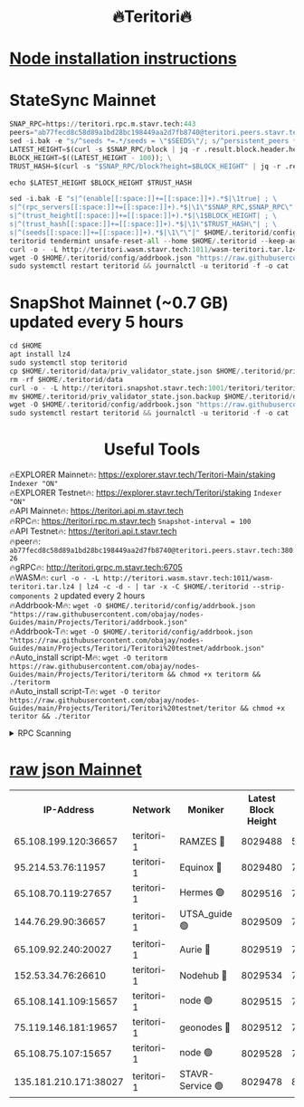 <h1 align="center"> 🔥Teritori🔥</h1>


[Node installation instructions](https://github.com/obajay/nodes-Guides/tree/main/Projects/Teritori)
=

# StateSync Mainnet
```python
SNAP_RPC=https://teritori.rpc.m.stavr.tech:443
peers="ab77fecd8c58d89a1bd28bc198449aa2d7fb8740@teritori.peers.stavr.tech:38026"
sed -i.bak -e "s/^seeds *=.*/seeds = \"$SEEDS\"/; s/^persistent_peers *=.*/persistent_peers = \"$PEERS\"/" $HOME/.teritorid/config/config.toml
LATEST_HEIGHT=$(curl -s $SNAP_RPC/block | jq -r .result.block.header.height); \
BLOCK_HEIGHT=$((LATEST_HEIGHT - 100)); \
TRUST_HASH=$(curl -s "$SNAP_RPC/block?height=$BLOCK_HEIGHT" | jq -r .result.block_id.hash)

echo $LATEST_HEIGHT $BLOCK_HEIGHT $TRUST_HASH

sed -i.bak -E "s|^(enable[[:space:]]+=[[:space:]]+).*$|\1true| ; \
s|^(rpc_servers[[:space:]]+=[[:space:]]+).*$|\1\"$SNAP_RPC,$SNAP_RPC\"| ; \
s|^(trust_height[[:space:]]+=[[:space:]]+).*$|\1$BLOCK_HEIGHT| ; \
s|^(trust_hash[[:space:]]+=[[:space:]]+).*$|\1\"$TRUST_HASH\"| ; \
s|^(seeds[[:space:]]+=[[:space:]]+).*$|\1\"\"|" $HOME/.teritorid/config/config.toml
teritorid tendermint unsafe-reset-all --home $HOME/.teritorid --keep-addr-book
curl -o - -L http://teritori.wasm.stavr.tech:1011/wasm-teritori.tar.lz4 | lz4 -c -d - | tar -x -C $HOME/.teritorid --strip-components 2
wget -O $HOME/.teritorid/config/addrbook.json "https://raw.githubusercontent.com/obajay/nodes-Guides/main/Projects/Teritori/addrbook.json"
sudo systemctl restart teritorid && journalctl -u teritorid -f -o cat
```

# SnapShot Mainnet (~0.7 GB) updated every 5 hours
```python
cd $HOME
apt install lz4
sudo systemctl stop teritorid
cp $HOME/.teritorid/data/priv_validator_state.json $HOME/.teritorid/priv_validator_state.json.backup
rm -rf $HOME/.teritorid/data
curl -o - -L http://teritori.snapshot.stavr.tech:1001/teritori/teritori-snap.tar.lz4 | lz4 -c -d - | tar -x -C $HOME/.teritorid --strip-components 2
mv $HOME/.teritorid/priv_validator_state.json.backup $HOME/.teritorid/data/priv_validator_state.json
wget -O $HOME/.teritorid/config/addrbook.json "https://raw.githubusercontent.com/obajay/nodes-Guides/main/Projects/Teritori/addrbook.json"
sudo systemctl restart teritorid && journalctl -u teritorid -f -o cat
```
 <h1 align="center"> Useful Tools</h1>

🔥EXPLORER Mainnet🔥:      https://explorer.stavr.tech/Teritori-Main/staking      `Indexer "ON"` \
🔥EXPLORER Testnet🔥:        https://explorer.stavr.tech/Teritori/staking            `Indexer "ON"` \
🔥API Mainnet🔥:                   https://teritori.api.m.stavr.tech \
🔥RPC🔥:                                   https://teritori.rpc.m.stavr.tech                         `Snapshot-interval = 100` \
🔥API Testnet🔥:                     https://teritori.api.t.stavr.tech \
🔥peer🔥:                     `ab77fecd8c58d89a1bd28bc198449aa2d7fb8740@teritori.peers.stavr.tech:38026` \
🔥gRPC🔥:                                http://teritori.grpc.m.stavr.tech:6705 \
🔥WASM🔥: ```curl -o - -L http://teritori.wasm.stavr.tech:1011/wasm-teritori.tar.lz4 | lz4 -c -d - | tar -x -C $HOME/.teritorid --strip-components 2``` updated every 2 hours \
🔥Addrbook-M🔥:    ```wget -O $HOME/.teritorid/config/addrbook.json "https://raw.githubusercontent.com/obajay/nodes-Guides/main/Projects/Teritori/addrbook.json"``` \
🔥Addrbook-T🔥:    ```wget -O $HOME/.teritorid/config/addrbook.json "https://raw.githubusercontent.com/obajay/nodes-Guides/main/Projects/Teritori/Teritori%20testnet/addrbook.json"``` \
🔥Auto_install script-M🔥: ```wget -O teritorm https://raw.githubusercontent.com/obajay/nodes-Guides/main/Projects/Teritori/teritorm && chmod +x teritorm && ./teritorm``` \
🔥Auto_install script-T🔥: ```wget -O teritor https://raw.githubusercontent.com/obajay/nodes-Guides/main/Projects/Teritori/Teritori%20testnet/teritor && chmod +x teritor && ./teritor```

<details>
<summary>RPC Scanning</summary>

<h2 align="center"> We scan nodes in real time every 4 hours. And we provide the final result of RPC endpoints.
We cannot influence the operation of these nodes in any way. </h2>


```python
If Voting Power is higher than 0 --> then the Node is a validator of the network and may be subject to attack and be a potential threat to the chain.
```
```python
We marked such validators with a red symbol
```

</details>

[raw json Mainnet](https://rpc-check.teritorim.stavr.tech/teritorim/rpc-teritorim-result.json)
=



<table><tr><th>IP-Address</th><th>Network</th><th>Moniker</th><th>Latest Block Height</th><th>Earliest Block Height</th><th>Catching Up</th><th>Tx Index</th><th>Voting Power</th><th>Scan Time</th></tr><tr><td>65.108.199.120:36657</td><td>teritori-1</td><td>RAMZES 🔴</td><td>8029488</td><td>5996001</td><td>False</td><td>on</td><td>788379</td><td>2024-03-25T19:41:19.284131066UTC</td></tr><tr><td>95.214.53.76:11957</td><td>teritori-1</td><td>Equinox 🔴</td><td>8029480</td><td>7203180</td><td>False</td><td>on</td><td>1544894</td><td>2024-03-25T19:40:31.714341674UTC</td></tr><tr><td>65.108.70.119:27657</td><td>teritori-1</td><td>Hermes 🟢</td><td>8029516</td><td>7203180</td><td>False</td><td>on</td><td>0</td><td>2024-03-25T19:44:05.619332789UTC</td></tr><tr><td>144.76.29.90:36657</td><td>teritori-1</td><td>UTSA_guide 🟢</td><td>8029509</td><td>7208001</td><td>False</td><td>on</td><td>0</td><td>2024-03-25T19:43:22.671450610UTC</td></tr><tr><td>65.109.92.240:20027</td><td>teritori-1</td><td>Aurie 🔴</td><td>8029519</td><td>7568001</td><td>False</td><td>on</td><td>119310</td><td>2024-03-25T19:44:24.359362938UTC</td></tr><tr><td>152.53.34.76:26610</td><td>teritori-1</td><td>Nodehub 🔴</td><td>8029534</td><td>7580883</td><td>False</td><td>on</td><td>65696</td><td>2024-03-25T19:45:52.780466295UTC</td></tr><tr><td>65.108.141.109:15657</td><td>teritori-1</td><td>node 🟢</td><td>8029515</td><td>7714496</td><td>False</td><td>on</td><td>0</td><td>2024-03-25T19:43:58.527601168UTC</td></tr><tr><td>75.119.146.181:19657</td><td>teritori-1</td><td>geonodes 🔴</td><td>8029512</td><td>7747478</td><td>False</td><td>on</td><td>37720</td><td>2024-03-25T19:43:41.623167673UTC</td></tr><tr><td>65.108.75.107:15657</td><td>teritori-1</td><td>node 🟢</td><td>8029528</td><td>7995732</td><td>False</td><td>on</td><td>0</td><td>2024-03-25T19:45:15.031505524UTC</td></tr><tr><td>135.181.210.171:38027</td><td>teritori-1</td><td>STAVR-Service 🟢</td><td>8029478</td><td>8026801</td><td>False</td><td>on</td><td>0</td><td>2024-03-25T19:40:23.126073138UTC</td></tr></table>
